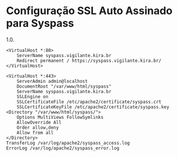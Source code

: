 # Configuração SSL Auto Assinado para Syspass

1.0. 













    <VirtualHost *:80>
        ServerName syspass.vigilante.kira.br
        Redirect permanent / https://syspass.vigilante.kira.br/
    </VirtualHost>

    <VirtualHost *:443>
        ServerAdmin admin@localhost
        DocumentRoot "/var/www/html/syspass"
        ServerName syspass.vigilante.kira.br
        SSLEngine on
        SSLCertificateFile /etc/apache2/certificate/syspass.crt
        SSLCertificateKeyFile /etc/apache2/certificate/syspass.key
    <Directory "/var/www/html/syspass/">
        Options MultiViews FollowSymlinks
        AllowOverride All
        Order allow,deny
        Allow from all
    </Directory>
    TransferLog /var/log/apache2/syspass_access.log
    ErrorLog /var/log/apache2/syspass_error.log
</VirtualHost>
